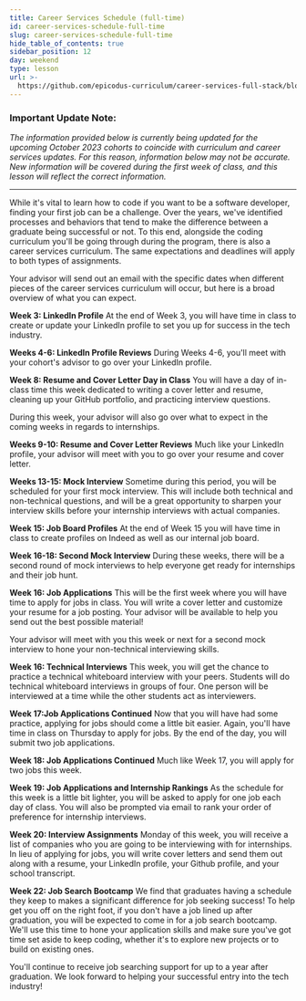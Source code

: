 ```yaml
---
title: Career Services Schedule (full-time)
id: career-services-schedule-full-time
slug: career-services-schedule-full-time
hide_table_of_contents: true
sidebar_position: 12
day: weekend
type: lesson
url: >-
  https://github.com/epicodus-curriculum/career-services-full-stack/blob/main/ft20weeks-career-services-master-schedule.md
---
```


### Important Update Note:
*The information provided below is currently being updated for the upcoming October 2023 cohorts to coincide with curriculum and career services updates. For this reason, information below may not be accurate. New information will be covered during the first week of class, and this lesson will reflect the correct information.*

---

While it's vital to learn how to code if you want to be a software developer, finding your first job can be a challenge. Over the years, we've identified processes and behaviors that tend to make the difference between a graduate being successful or not. To this end, alongside the coding curriculum you'll be going through during the program, there is also a career services curriculum. The same expectations and deadlines will apply to both types of assignments. 

Your advisor will send out an email with the specific dates when different pieces of the career services curriculum will occur, but here is a broad overview of what you can expect. 

**Week 3: LinkedIn Profile**
At the end of Week 3, you will have time in class to create or update your LinkedIn profile to set you up for success in the tech industry. 

**Weeks 4-6: LinkedIn Profile Reviews**
During Weeks 4-6, you'll meet with your cohort's advisor to go over your LinkedIn profile. 

**Week 8: Resume and Cover Letter Day in Class**
You will have a day of in-class time this week dedicated to writing a cover letter and resume, cleaning up your GitHub portfolio, and practicing interview questions. 

During this week, your advisor will also go over what to expect in the coming weeks in regards to internships. 

**Weeks 9-10: Resume and Cover Letter Reviews**
Much like your LinkedIn profile, your advisor will meet with you to go over your resume and cover letter. 

**Weeks 13-15: Mock Interview**
Sometime during this period, you will be scheduled for your first mock interview. This will include both technical and non-technical questions, and will be a great opportunity to sharpen your interview skills before your internship interviews with actual companies. 

**Week 15: Job Board Profiles**
At the end of Week 15 you will have time in class to create profiles on Indeed as well as our internal job board. 

**Week 16-18: Second Mock Interview**
During these weeks, there will be a second round of mock interviews to help everyone get ready for internships and their job hunt. 

**Week 16: Job Applications**
This will be the first week where you will have time to apply for jobs in class. You will write a cover letter and customize your resume for a job posting. Your advisor will be available to help you send out the best possible material! 

Your advisor will meet with you this week or next for a second mock interview to hone your non-technical interviewing skills.

**Week 16: Technical Interviews**
This week, you will get the chance to practice a technical whiteboard interview with your peers. Students will do technical whiteboard interviews in groups of four. One person will be interviewed at a time while the other students act as interviewers.

**Week 17:Job Applications Continued**
Now that you will have had some practice, applying for jobs should come a little bit easier. Again, you'll have time in class on Thursday to apply for jobs. By the end of the day, you will submit two job applications. 

**Week 18: Job Applications Continued**
Much like Week 17, you will apply for two jobs this week. 

**Week 19: Job Applications and Internship Rankings**
As the schedule for this week is a little bit lighter, you will be asked to apply for one job each day of class. You will also be prompted via email to rank your order of preference for internship interviews. 

**Week 20: Interview Assignments**
Monday of this week, you will receive a list of companies who you are going to be interviewing with for internships. In lieu of applying for jobs, you will write cover letters and send them out along with a resume, your LinkedIn profile, your Github profile, and your school transcript. 

**Week 22: Job Search Bootcamp**
We find that graduates having a schedule they keep to makes a significant difference for job seeking success! To help get you off on the right foot, if you don't have a job lined up after graduation, you will be expected to come in for a job search bootcamp. We'll use this time to hone your application skills and make sure you've got time set aside to keep coding, whether it's to explore new projects or to build on existing ones.

You'll continue to receive job searching support for up to a year after graduation. We look forward to helping your successful entry into the tech industry! 
